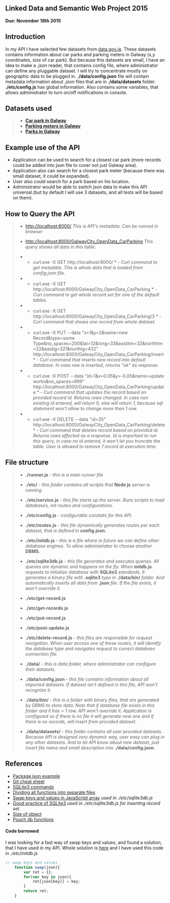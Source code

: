 ## Linked Data and Semantic Web Project 2015

**Due: November 18th 2015**

## Introduction

In my API I have selected few datasets from [data.gov.ie](https://data.gov.ie/data). These datasets contains information about car parks and parking meters in Galway (x,y coordinates, size of car park). But because this datasets are small, I have an idea to make a *.json* reader, that contains config file, where administrator can define any pluggable dataset. I will try to concentrate mostly on geographic data to be plugged in. 
**./data/config.json** file will contain metadata information about *.json* files that are in **./data/datasets** folder.
**./etc/config.js** has global information. Also contains some variables, that allows administrator to turn on/off notifications in console.

## Datasets used

> - [**Car park in Galway**](https://data.gov.ie/dataset/galway-city-car-parking-locations)
> - [**Parking meters in Galway**](https://data.gov.ie/dataset/galway-city-parking-meter-locations)
> - [**Parks in Galway**](https://data.gov.ie/dataset/parks-in-galway-city)

## Example use of the API

- Application can be used to search for a closest car park (more records could be added into json file to cover not just Galway area).
- Application also can search for a closest park meter (because there was small dataset, it could be expanded).
- User also could search for a park based on his location.
- Administrator would be able to switch json data to make this API universal.(but by default I will use 3 datasets, and all tests will be based on them).

## How to Query the API
> - [http://localhost:8000/](http://localhost:8000/) *This is API's metadata. Can be runned in browser*
>
> - [http://localhost:8000/GalwayCity_OpenData_CarParking](http://localhost:8000/GalwayCity_OpenData_CarParking) *This query shows all data in this table.*
>
> - * curl.exe -X GET http://localhost:8000/ * - *Curl command to get metadata. This is whole data that is loaded from config.json file.*
>
> - * curl.exe -X GET http://localhost:8000/GalwayCity_OpenData_CarParking * - *Curl command to get whole record set for one of the default tables.*
>
> - * curl.exe -X GET http://localhost:8000/GalwayCity_OpenData_CarParking/3 * - *Curl command that shows one record from whole dataset.*
>
> - * curl.exe -X PUT --data "x=1&y=2&name=new Record&type=some Type&no_spaces=200&lat=12&long=33&eastitm=32&northitm=22&eastig=321&northig=432" http://localhost:8000/GalwayCity_OpenData_CarParking/insert * - *Curl command that inserts new record into default database. In case row is inserted, returns "ok" as response.*
>
> - * curl.exe -X POST --data "id=1&x=0.05&y=-0.05&name=update works&no_spaces=999" http://localhost:8000/GalwayCity_OpenData_CarParking/update * - *Curl command that updates the record based on provided record id. Returns rows changed. In case non existing id entered, will return 0, else will return 1, because sql statement won't allow to change more than 1 row.*
>
> - * curl.exe -X DELETE --data "id=35" http://localhost:8000/GalwayCity_OpenData_CarParking/delete * - *Curl command that deletes record based on provided id. Returns rows affected as a response. Id is important to run this query, in case no id entered, it won't let you truncate the table. User is allowed to remove 1 record at execution time.*
>



## File structure

> - **./runner.js** *- this is a main runner file*
>
> - **./etc/** *- this folder contains all scripts that* **Node js** *server is running.*
> - **./etc/service.js** *- this file starts up the server. Runs scripts to load databases, init routes and configurations.*
> - **./etc/config.js** *- configurable constats for this API.*
> - **./etc/routes.js** *- this file dynamically generates routes per each dataset, that is defined in* **config.json**.
> - **./etc/initdb.js** *- this is a file where in future we can define other database engines. To allow administrator to choose another* **DBMS**.
> - **./etc/sqlite3db.js** *- this file generates and executes queries. All queries are dynamic and happens on the fly. When* **initdb.js** *requests to initialize database with* **SQLite3** *standards. It generates a binary file with* **.sqlite3** *type in* **./data/bin/** *folder. And automatically inserts all data from* **.json** *file. If the file exists, it won't override it.*
>
> - **./etc/get-record.js** 
> - **./etc/get-records.js**
> - **./etc/put-record.js**
> - **./etc/post-update.js**
> - **./etc/delete-record.js**
> *- this files are responsible for request navigation. When user access one of these routes, it will identify the database type and navigates request to correct database connection file.*
>
> - **./data/** *- this is data folder, where administrator can configure their datasets.*
> - **./data/config.json** *- this file contains information about all imported datasets. If dataset isn't defined in this file, API won't recognize it.*
> - **./data/bin/** *- this is a folder with binary files, that are generated by DBMS to store data. Note that if database file exists in this folder and it has > 1 row. API won't override it. Application is configured so if there is no file it will generate new one and if there is no records, will insert from provided dataset.*
> - **./data/datasets/** *- this folder contains all user provided datasets. Because API is designed very dynamic way, user easy can plug in any other datasets. And to let API know about new dataset, just insert file name and small description into* **./data/config.json**.


## References

- [Package.json example](http://browsenpm.org/package.json)
- [Git cheat sheet](https://training.github.com/kit/downloads/github-git-cheat-sheet.pdf)
- [SQLite3 commands](http://blog.modulus.io/nodejs-and-sqlite)
- [Dividing all functions into separate files](http://stackoverflow.com/questions/5797852/in-node-js-how-do-i-include-functions-from-my-other-files)
- [Swap keys and values in JavaScript array](http://stackoverflow.com/questions/23013573/swap-key-with-value-json) *used in ./etc/sqlite3db.js*
- [Good practice of SQLite3](https://github.com/WebReflection/dblite) *used in ./etc/sqlite3db.js for inserting record set*
- [Size of object](http://vancelucas.com/blog/count-the-number-of-object-keysproperties-in-nodejs/)
- [Pouch db functions](http://pouchdb.com/api.html)

#### Code borrowed

I was looking for a fast way of swap keys and values, and found a solution, that I have used in my API. Whole solution is [here](http://stackoverflow.com/questions/23013573/swap-key-with-value-json) and I have used this code in *./etc/initdb.js*

```js
// swap keys and values
	function swap(json){
		var ret = {};
		for(var key in json){
			ret[json[key]] = key;
		}
		return ret;
	}
```
